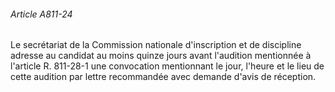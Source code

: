 ###### Article A811-24

Le secrétariat de la Commission nationale d'inscription et de discipline adresse au candidat au moins quinze jours avant l'audition mentionnée à l'article R. 811-28-1 une convocation mentionnant le jour, l'heure et le lieu de cette audition par lettre recommandée avec demande d'avis de réception.

